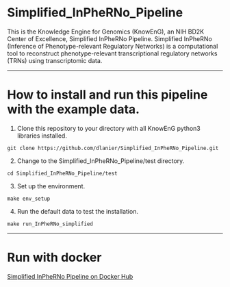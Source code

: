 # Simplified_InPheRNo_Pipeline
This is the Knowledge Engine for Genomics (KnowEnG), an NIH BD2K Center of Excellence, Simplified InPheRNo Pipeline.
Simplified InPheRNo (Inference of Phenotype-relevant Regulatory Networks) is a computational tool to reconstruct phenotype-relevant transcriptional regulatory networks (TRNs) using transcriptomic data.
**** 
# How to install and run this pipeline with the example data.
1) Clone this repository to your directory with all KnowEnG python3 libraries installed.

```git clone https://github.com/dlanier/Simplified_InPheRNo_Pipeline.git```

2) Change to the Simplified_InPheRNo_Pipeline/test directory.

```cd Simplified_InPheRNo_Pipeline/test```

3) Set up the environment.

```make env_setup```

4) Run the default data to test the installation.

```make run_InPheRNo_simplified```

****

# Run with docker

[Simplified InPheRNo Pipeline on Docker Hub](https://hub.docker.com/r/knowengdev/simplified_inpherno_pipeline/)
